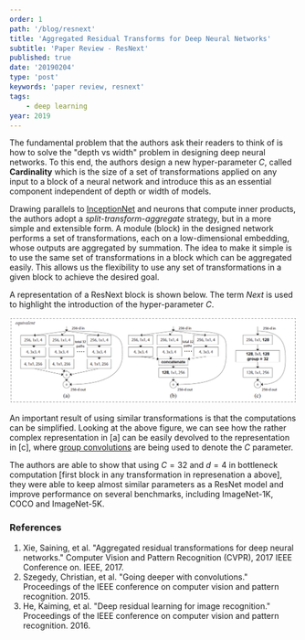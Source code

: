 ```yaml
---
order: 1
path: '/blog/resnext'
title: 'Aggregated Residual Transforms for Deep Neural Networks'
subtitle: 'Paper Review - ResNext'
published: true
date: '20190204'
type: 'post'
keywords: 'paper review, resnext'
tags:
    - deep learning
year: 2019
---
```


The fundamental problem that the authors ask their readers to think of is how to solve the "depth vs width" problem in designing deep neural networks. To this end, the authors design a new hyper-parameter $C$, called **Cardinality** which is the size of a set of transformations applied on any input to a block of a neural network and introduce this as an essential component independent of depth or width of models.

Drawing parallels to [InceptionNet](https://arxiv.org/abs/1409.4842) and neurons that compute inner products, the authors adopt a *split*-*transform*-*aggregate* strategy, but in a more simple and extensible form. A module (block) in the designed network performs a set of transformations, each on a low-dimensional embedding, whose outputs are aggregated by summation. The idea to make it simple is to use the same set of transformations in a block which can be aggregated easily. This allows us the flexibility to use any set of transformations in a given block to achieve the desired goal.

A representation of a ResNext block is shown below. The term *Next* is used to highlight the introduction of the hyper-parameter $C$.

![Three Equivalent Representations of ResNext Block](./resnext.png)

An important result of using similar transformations is that the computations can be simplified. Looking at the above figure, we can see how the rather complex representation in [a] can be easily devolved to the representation in [c], where [group convolutions](http://colah.github.io/posts/2014-12-Groups-Convolution/) are being used to denote the $C$ parameter.

The authors are able to show that using $C=32$ and $d=4$ in bottleneck computation [first block in any transformation in represenation a above], they were able to keep almost similar parameters as a ResNet model and improve performance on several benchmarks, including ImageNet-1K, COCO and ImageNet-5K.

### References

1. Xie, Saining, et al. "Aggregated residual transformations for deep neural networks." Computer Vision and Pattern Recognition (CVPR), 2017 IEEE Conference on. IEEE, 2017.  
2. Szegedy, Christian, et al. "Going deeper with convolutions." Proceedings of the IEEE conference on computer vision and pattern recognition. 2015.
3. He, Kaiming, et al. "Deep residual learning for image recognition." Proceedings of the IEEE conference on computer vision and pattern recognition. 2016.